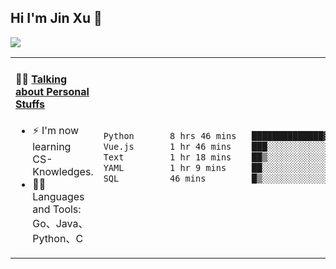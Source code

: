 
## Hi I'm Jin Xu 👋
![](https://komarev.com/ghpvc/?username=jiayouxujin&color=brightgreen&label=PROFILE+VIEWS)



<table align="center">
<tr>
<td valign="top" width="60%">

#### 🏋️‍♀️ <a href="https://github.com/jiayouxujin" target="_blank">Talking about Personal Stuffs</a>
<!-- recent_releases starts -->

- ⚡  I'm now learning CS-Knowledges.  
- 🏊‍♂️ Languages and Tools: Go、Java、Python、C
<!-- recent_releases ends -->
</td>
<td>
 
<!--START_SECTION:waka-->

```txt
Python       8 hrs 46 mins   ██████████████▓░░░░░░░░░░   58.32 %
Vue.js       1 hr 46 mins    ███░░░░░░░░░░░░░░░░░░░░░░   11.76 %
Text         1 hr 18 mins    ██▒░░░░░░░░░░░░░░░░░░░░░░   08.69 %
YAML         1 hr 9 mins     ██░░░░░░░░░░░░░░░░░░░░░░░   07.65 %
SQL          46 mins         █▒░░░░░░░░░░░░░░░░░░░░░░░   05.19 %
```

<!--END_SECTION:waka-->
 
</td>
</tr>
</table>






